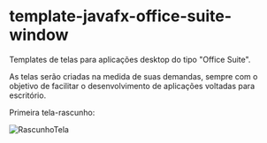 # template-javafx-office-suite-window
Templates de telas para aplicações desktop do tipo "Office Suite".

As telas serão criadas na medida de suas demandas, sempre com o objetivo de facilitar o desenvolvimento de aplicações voltadas para escritório.

Primeira tela-rascunho:

![RascunhoTela](https://user-images.githubusercontent.com/97648240/151327115-c9bc904c-bff3-42df-b347-a8cb4aef36f5.png)
